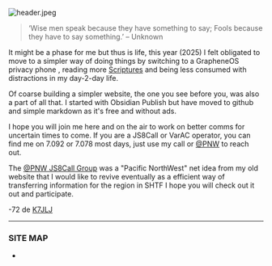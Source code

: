 ![header.jpeg](https://i.postimg.cc/Bb5KbCCG/header.jpg)

>‘Wise men speak because they have something to say; Fools because they have to say something.’ – Unknown

It might be a phase for me but thus is life,  this year (2025) I felt obligated to move to a simpler way of doing things by switching to a GrapheneOS privacy phone , reading more [Scriptures](https://www.cepher.net) and being less consumed with distractions in my day-2-day life. 

Of coarse building a simpler website, the one you see before you, was also a part of all that.  I started with Obsidian Publish but have moved to github and simple markdown as it's free and without ads.

I hope you will join me here and on the air to work on better comms for uncertain times to come.  If you are a JS8Call or VarAC operator, you can find me on 7.092 or 7.078 most days, just use my call or [@PNW](https://github.com/K7JLJ/EmComms/blob/main/JS8Call%20%40PNW%20Rolling%20Net.md) to reach out.  

The [@PNW JS8Call Group](https://github.com/K7JLJ/EmComms/blob/main/JS8Call%20%40PNW%20Rolling%20Net.md) was a "Pacific NorthWest" net idea from my old website that I would like to revive eventually as a efficient way of transferring information for the region in SHTF I hope you will check out it out and participate.

-72 de [K7JLJ](https://www.hamqth.com/K7JLJ)  

---

### SITE MAP
- 

